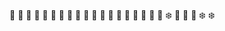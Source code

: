 :star2: :star2: :star2: :star2: :star2: :star2: :star2: :star2: :star2: :star2: :star2: :star2: :star2: :star2: :star2: :star2: :star2: :star2: :star2: :snowflake: :star2: :star2: :star2: :snowflake: :snowflake:
